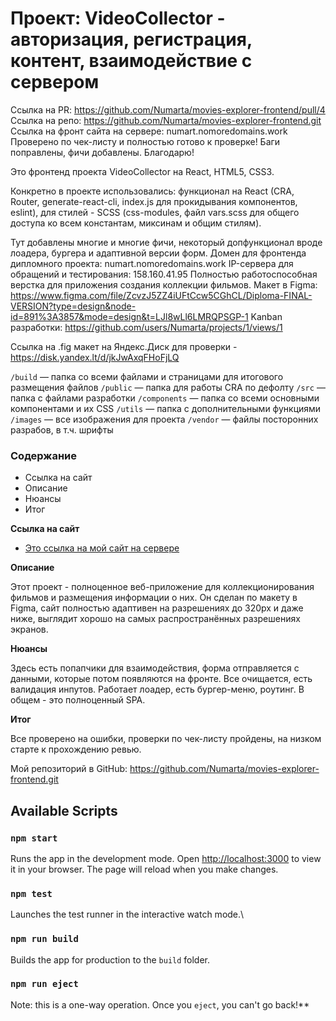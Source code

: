# Проект: VideoCollector - авторизация, регистрация, контент, взаимодействие с сервером

Ссылка на PR: https://github.com/Numarta/movies-explorer-frontend/pull/4
Ссылка на репо: https://github.com/Numarta/movies-explorer-frontend.git
Ссылка на фронт сайта на сервере: numart.nomoredomains.work
Проверено по чек-листу и полностью готово к проверке! Баги поправлены, фичи добавлены. Благодарю!

Это фронтенд проекта VideoCollector на React, HTML5, CSS3.

Конкретно в проекте использовались: функционал на React (CRA, Router, generate-react-cli, index.js для прокидывания компонентов, eslint), для стилей - SCSS (css-modules, файл vars.scss для общего доступа ко всем константам, миксинам и общим стилям).

Тут добавлены многие и многие фичи, некоторый допфункционал вроде лоадера, бургера и адаптивной версии форм.
Домен для фронтенда дипломного проекта: numart.nomoredomains.work
IP-сервера для обращений и тестирования: 158.160.41.95
Полностью работоспособная верстка для приложения создания коллекции фильмов.
Макет в Figma: https://www.figma.com/file/ZcvzJ5ZZ4iUFtCcw5CGhCL/Diploma-FINAL-VERSION?type=design&node-id=891%3A3857&mode=design&t=LJl8wLl6LMRQPSGP-1
Kanban разработки: https://github.com/users/Numarta/projects/1/views/1

Ссылка на .fig макет на Яндекс.Диск для проверки - https://disk.yandex.lt/d/jkJwAxqFHoFjLQ

`/build` — папка со всеми файлами и страницами для итогового размещения файлов
`/public` — папка для работы CRA по дефолту
`/src` — папка с файлами разработки
`/components` — папка со всеми основными компонентами и их CSS
`/utils` — папка с дополнительными функциями
`/images` — все изображения для проекта
`/vendor` — файлы посторонних разрабов, в т.ч. шрифты

### Содержание

- Ссылка на сайт
- Описание
- Нюансы
- Итог

**Ссылка на сайт**

- [Это ссылка на мой сайт на сервере](https://numart.nomoredomains.work)

**Описание**

Этот проект - полноценное веб-приложение для коллекционирования фильмов и размещения информации о них.
Он сделан по макету в Figma, сайт полностью адаптивен на разрешениях до 320px и даже ниже, выглядит хорошо на самых распространённых разрешениях экранов.

**Нюансы**

Здесь есть попапчики для взаимодействия, форма отправляется с данными, которые потом появляются на фронте.
Все очищается, есть валидация инпутов. Работает лоадер, есть бургер-меню, роутинг. В общем - это полноценный SPA.

**Итог**

Все проверено на ошибки, проверки по чек-листу пройдены, на низком старте к прохождению ревью.

Мой репозиторий в GitHub:
https://github.com/Numarta/movies-explorer-frontend.git

## Available Scripts

### `npm start`

Runs the app in the development mode.
Open [http://localhost:3000](http://localhost:3000) to view it in your browser.
The page will reload when you make changes.

### `npm test`

Launches the test runner in the interactive watch mode.\

### `npm run build`

Builds the app for production to the `build` folder.

### `npm run eject`

Note: this is a one-way operation. Once you `eject`, you can't go back!\*\*
